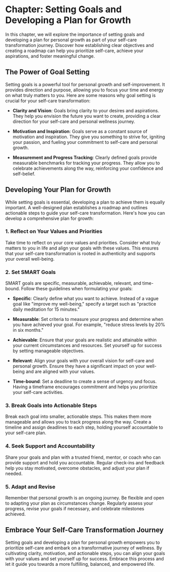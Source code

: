 Chapter: Setting Goals and Developing a Plan for Growth
=======================================================

In this chapter, we will explore the importance of setting goals and developing a plan for personal growth as part of your self-care transformation journey. Discover how establishing clear objectives and creating a roadmap can help you prioritize self-care, achieve your aspirations, and foster meaningful change.

The Power of Goal Setting
-------------------------

Setting goals is a powerful tool for personal growth and self-improvement. It provides direction and purpose, allowing you to focus your time and energy on what truly matters to you. Here are some reasons why goal setting is crucial for your self-care transformation:

* **Clarity and Vision**: Goals bring clarity to your desires and aspirations. They help you envision the future you want to create, providing a clear direction for your self-care and personal wellness journey.

* **Motivation and Inspiration**: Goals serve as a constant source of motivation and inspiration. They give you something to strive for, igniting your passion, and fueling your commitment to self-care and personal growth.

* **Measurement and Progress Tracking**: Clearly defined goals provide measurable benchmarks for tracking your progress. They allow you to celebrate achievements along the way, reinforcing your confidence and self-belief.

Developing Your Plan for Growth
-------------------------------

While setting goals is essential, developing a plan to achieve them is equally important. A well-designed plan establishes a roadmap and outlines actionable steps to guide your self-care transformation. Here's how you can develop a comprehensive plan for growth:

### 1. Reflect on Your Values and Priorities

Take time to reflect on your core values and priorities. Consider what truly matters to you in life and align your goals with these values. This ensures that your self-care transformation is rooted in authenticity and supports your overall well-being.

### 2. Set SMART Goals

SMART goals are specific, measurable, achievable, relevant, and time-bound. Follow these guidelines when formulating your goals:

* **Specific**: Clearly define what you want to achieve. Instead of a vague goal like "improve my well-being," specify a target such as "practice daily meditation for 15 minutes."

* **Measurable**: Set criteria to measure your progress and determine when you have achieved your goal. For example, "reduce stress levels by 20% in six months."

* **Achievable**: Ensure that your goals are realistic and attainable within your current circumstances and resources. Set yourself up for success by setting manageable objectives.

* **Relevant**: Align your goals with your overall vision for self-care and personal growth. Ensure they have a significant impact on your well-being and are aligned with your values.

* **Time-bound**: Set a deadline to create a sense of urgency and focus. Having a timeframe encourages commitment and helps you prioritize your self-care activities.

### 3. Break Goals into Actionable Steps

Break each goal into smaller, actionable steps. This makes them more manageable and allows you to track progress along the way. Create a timeline and assign deadlines to each step, holding yourself accountable to your self-care plan.

### 4. Seek Support and Accountability

Share your goals and plan with a trusted friend, mentor, or coach who can provide support and hold you accountable. Regular check-ins and feedback help you stay motivated, overcome obstacles, and adjust your plan if needed.

### 5. Adapt and Revise

Remember that personal growth is an ongoing journey. Be flexible and open to adapting your plan as circumstances change. Regularly assess your progress, revise your goals if necessary, and celebrate milestones achieved.

Embrace Your Self-Care Transformation Journey
---------------------------------------------

Setting goals and developing a plan for personal growth empowers you to prioritize self-care and embark on a transformative journey of wellness. By cultivating clarity, motivation, and actionable steps, you can align your goals with your values and set yourself up for success. Embrace this process and let it guide you towards a more fulfilling, balanced, and empowered life.

